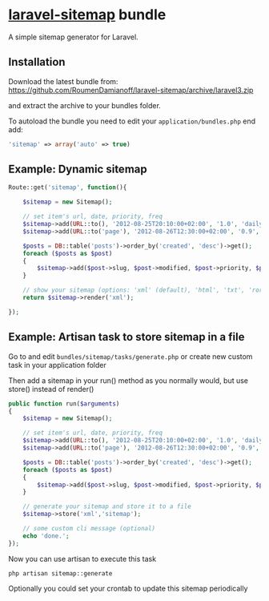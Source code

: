 # [laravel-sitemap](http://roumen.it/projects/laravel-sitemap) bundle

A simple sitemap generator for Laravel.


## Installation

Download the latest bundle from: https://github.com/RoumenDamianoff/laravel-sitemap/archive/laravel3.zip

and extract the archive to your bundles folder.

To autoload the bundle you need to edit your ``application/bundles.php`` end add:

```php
'sitemap' => array('auto' => true)
```

## Example: Dynamic sitemap

```php
Route::get('sitemap', function(){

    $sitemap = new Sitemap();

    // set item's url, date, priority, freq
    $sitemap->add(URL::to(), '2012-08-25T20:10:00+02:00', '1.0', 'daily');
    $sitemap->add(URL::to('page'), '2012-08-26T12:30:00+02:00', '0.9', 'monthly');

    $posts = DB::table('posts')->order_by('created', 'desc')->get();
    foreach ($posts as $post)
    {
        $sitemap->add($post->slug, $post->modified, $post->priority, $post->freq);
    }

    // show your sitemap (options: 'xml' (default), 'html', 'txt', 'ror-rss', 'ror-rdf')
    return $sitemap->render('xml');

});
```

## Example: Artisan task to store sitemap in a file

Go to and edit ``bundles/sitemap/tasks/generate.php`` or create new custom task in your application folder

Then add a sitemap in your run() method as you normally would, but use store() instead of render()

```php
public function run($arguments)
{
    $sitemap = new Sitemap();

    // set item's url, date, priority, freq
    $sitemap->add(URL::to(), '2012-08-25T20:10:00+02:00', '1.0', 'daily');
    $sitemap->add(URL::to('page'), '2012-08-26T12:30:00+02:00', '0.9', 'monthly');

    $posts = DB::table('posts')->order_by('created', 'desc')->get();
    foreach ($posts as $post)
    {
        $sitemap->add($post->slug, $post->modified, $post->priority, $post->freq);
    }

    // generate your sitemap and store it to a file
    $sitemap->store('xml','sitemap');

    // some custom cli message (optional)
    echo 'done.';
});
```
Now you can use artisan to execute this task

``php artisan sitemap::generate``

Optionally you could set your crontab to update this sitemap periodically